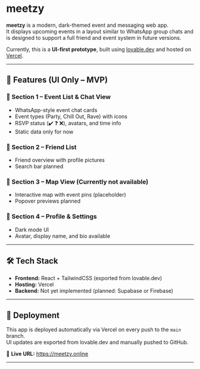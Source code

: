 # meetzy

**meetzy** is a modern, dark-themed event and messaging web app.  
It displays upcoming events in a layout similar to WhatsApp group chats and is designed to support a full friend and event system in future versions.

Currently, this is a **UI-first prototype**, built using [lovable.dev](https://lovable.dev) and hosted on [Vercel](https://vercel.com).

---

## 🧩 Features (UI Only – MVP)

### 🔹 Section 1 – Event List & Chat View
- WhatsApp-style event chat cards
- Event types (Party, Chill Out, Rave) with icons
- RSVP status (✔️ ❓ ❌), avatars, and time info
- Static data only for now

### 🔹 Section 2 – Friend List
- Friend overview with profile pictures
- Search bar planned

### 🔹 Section 3 – Map View (Currently not available)
- Interactive map with event pins (placeholder)
- Popover previews planned

### 🔹 Section 4 – Profile & Settings
- Dark mode UI
- Avatar, display name, and bio available

---

## 🛠 Tech Stack

- **Frontend:** React + TailwindCSS (exported from lovable.dev)
- **Hosting:** Vercel
- **Backend:** Not yet implemented (planned: Supabase or Firebase)

---

## 🚀 Deployment

This app is deployed automatically via Vercel on every push to the `main` branch.  
UI updates are exported from lovable.dev and manually pushed to GitHub.

🔗 **Live URL:** https://meetzy.online 

---



